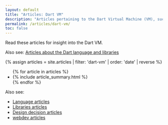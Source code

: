 ```yaml
---
layout: default
title: "Articles: Dart VM"
description: "Articles pertaining to the Dart Virtual Machine (VM), such as benchmarking, native extensions, and numeric computation"
permalink: /articles/dart-vm/
toc: false
---
```


Read these articles for insight into the Dart VM.

Also see: [Articles about the Dart language and libraries](/articles/)

<div class="break-80">
  {% assign articles = site.articles | filter: 'dart-vm' | order: 'date' | reverse %}
  <ul class="nav-list">
    {% for article in articles %}
      <li>{% include article_summary.html %}</li>
    {% endfor %}
  </ul>
</div>

Also see:

* [Language articles](/articles/language/)
* [Libraries articles](/articles/libraries/)
* [Design decision articles](/articles/design-decisions/)
* [webdev articles]({{site.webdev}}/articles/)
